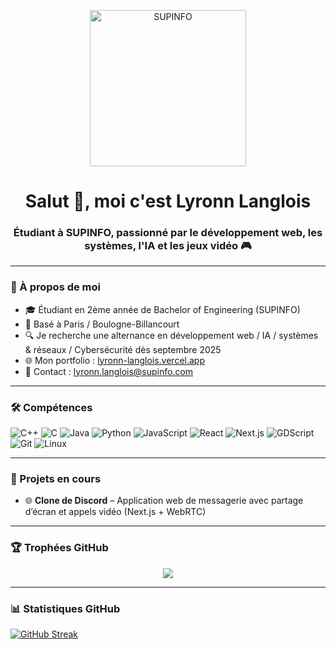
<p align="center">
  <img src="https://i.ibb.co/Nd8rZJpF/supinfo-logo-2020-quadri-png.png" alt="SUPINFO" width="250"/>
</p>


<h1 align="center">Salut 👋, moi c'est Lyronn Langlois</h1>
<h3 align="center">Étudiant à SUPINFO, passionné par le développement web, les systèmes, l'IA et les jeux vidéo 🎮</h3>

---

### 🚀 À propos de moi
- 🎓 Étudiant en 2ème année de Bachelor of Engineering (SUPINFO)
- 📍 Basé à Paris / Boulogne-Billancourt
- 🔍 Je recherche une alternance en développement web / IA / systèmes & réseaux / Cybersécurité dès septembre 2025
- 🌐 Mon portfolio : [lyronn-langlois.vercel.app](https://lyronn-langlois.vercel.app)
- 📧 Contact : lyronn.langlois@supinfo.com

---

### 🛠️ Compétences

![C++](https://img.shields.io/badge/C++-Intermediate-blue?logo=cplusplus)
![C](https://img.shields.io/badge/C-Intermediate-red?logo=c)
![Java](https://img.shields.io/badge/Java-Intermediate-orange?logo=java)
![Python](https://img.shields.io/badge/Python-Advanced-yellow?logo=python)
![JavaScript](https://img.shields.io/badge/JavaScript-Intermediate-orange?logo=javascript)
![React](https://img.shields.io/badge/React-Intermediate-blue?logo=react)
![Next.js](https://img.shields.io/badge/Next.js-Intermediate-black?logo=next.js)
![GDScript](https://img.shields.io/badge/GDScript-Intermediate-grey?logo=godot)
![Git](https://img.shields.io/badge/Git-Intermediate-red?logo=git)
![Linux](https://img.shields.io/badge/Linux-Intermediate-black?logo=linux)

---

### 📂 Projets en cours

- 🌐 **Clone de Discord** – Application web de messagerie avec partage d’écran et appels vidéo (Next.js + WebRTC)

---

### 🏆 Trophées GitHub

<p align="center">
  <img src="https://github-profile-trophy.vercel.app/?username=lyronn20&theme=radical&margin-w=10&no-bg=true" />
</p>

---

### 📊 Statistiques GitHub

[![GitHub Streak](https://streak-stats.demolab.com/?user=lyronn20&theme=radical)](https://git.io/streak-stats)

